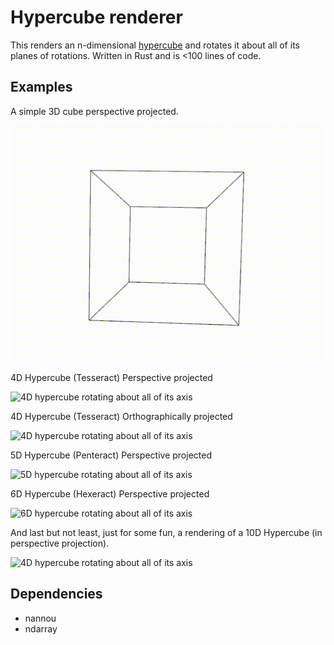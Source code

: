 # Hypercube renderer

This renders an n-dimensional [hypercube](https://en.wikipedia.org/wiki/Hypercube) and rotates it about all of its planes of rotations.
Written in Rust and is <100 lines of code.

## Examples

A simple 3D cube perspective projected.

![A wireframe cube rotating](docs/3D.gif)

4D Hypercube (Tesseract) Perspective projected

![4D hypercube rotating about all of its axis](docs/4D_pp.gif)

4D Hypercube (Tesseract) Orthographically projected

![4D hypercube rotating about all of its axis](docs/4D_op.gif)

5D Hypercube (Penteract) Perspective projected 

![5D hypercube rotating about all of its axis](docs/5D.gif)

6D Hypercube (Hexeract) Perspective projected

![6D hypercube rotating about all of its axis](docs/6D.gif)

And last but not least, just for some fun, a rendering of a 10D Hypercube (in perspective projection).

![4D hypercube rotating about all of its axis](docs/10D.gif)

## Dependencies
- nannou
- ndarray
